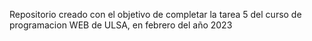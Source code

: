 Repositorio creado con el objetivo de completar la tarea 5 del curso
de programacion WEB de ULSA, en febrero del año 2023